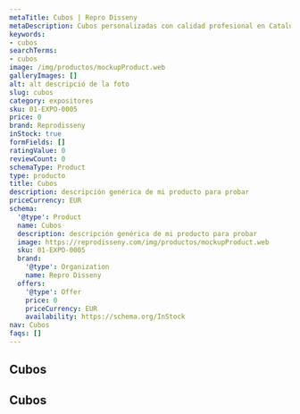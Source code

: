 ```yaml
---
metaTitle: Cubos | Repro Disseny
metaDescription: Cubos personalizadas con calidad profesional en Cataluña.
keywords:
- cubos
searchTerms:
- cubos
image: /img/productos/mockupProduct.web
galleryImages: []
alt: alt descripció de la foto
slug: cubos
category: expositores
sku: 01-EXPO-0005
price: 0
brand: Reprodisseny
inStock: true
formFields: []
ratingValue: 0
reviewCount: 0
schemaType: Product
type: producto
title: Cubos
description: descripción genérica de mi producto para probar
priceCurrency: EUR
schema:
  '@type': Product
  name: Cubos
  description: descripción genérica de mi producto para probar
  image: https://reprodisseny.com/img/productos/mockupProduct.web
  sku: 01-EXPO-0005
  brand:
    '@type': Organization
    name: Repro Disseny
  offers:
    '@type': Offer
    price: 0
    priceCurrency: EUR
    availability: https://schema.org/InStock
nav: Cubos
faqs: []
---
```


## Cubos

## Cubos
